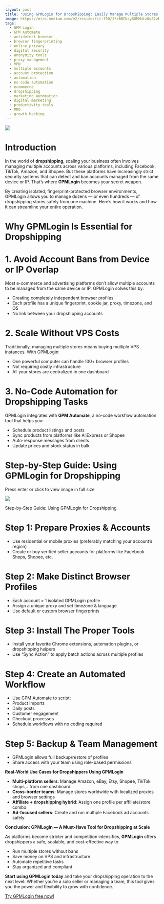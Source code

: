 ```yaml
---
layout: post
title: "Using GPMLogin for Dropshipping: Easily Manage Multiple Stores "
image: https://miro.medium.com/v2/resize:fit:700/1*c6BCbsyS8MMUizOqS1zKDg.png
tags: 
  - GPM Login
  - GPM Automate
  - antidetect browser
  - browser fingerprinting
  - online privacy
  - digital security
  - anonymity tools
  - proxy management
  - VPN
  - multiple accounts
  - account protection
  - automation
  - no code automation
  - ecommerce
  - dropshipping
  - marketing automation
  - digital marketing
  - productivity tools
  - MMO
  - growth hacking
---
```


![](https://miro.medium.com/v2/resize:fit:700/1*c6BCbsyS8MMUizOqS1zKDg.png)

# Introduction

In the world of  **dropshipping**, scaling your business often involves managing multiple accounts across various platforms, including Facebook, TikTok, Amazon, and Shopee. But these platforms have increasingly strict security systems that can detect and ban accounts managed from the same device or IP. That’s where  **GPMLogin**  becomes your secret weapon.

By creating isolated, fingerprint-protected browser environments, GPMLogin allows you to manage dozens — or even hundreds — of dropshipping stores safely from one machine. Here’s how it works and how it can streamline your entire operation.

# Why GPMLogin Is Essential for Dropshipping

# 1. Avoid Account Bans from Device or IP Overlap

Most e-commerce and advertising platforms don’t allow multiple accounts to be managed from the same device or IP. GPMLogin solves this by:

-   Creating completely independent browser profiles
-   Each profile has a unique fingerprint, cookie jar, proxy, timezone, and OS
-   No link between your dropshipping accounts

# 2. Scale Without VPS Costs

Traditionally, managing multiple stores means buying multiple VPS instances. With GPMLogin:

-   One powerful computer can handle 100+ browser profiles
-   Not requiring costly infrastructure
-   All your stores are centralized in one dashboard

# 3. No-Code Automation for Dropshipping Tasks

GPMLogin integrates with  **GPM Automate**, a no-code workflow automation tool that helps you:

-   Schedule product listings and posts
-   Sync products from platforms like AliExpress or Shopee
-   Auto-response messages from clients
-   Update prices and stock status in bulk

# Step-by-Step Guide: Using GPMLogin for Dropshipping

Press enter or click to view image in full size

![](https://miro.medium.com/v2/resize:fit:700/1*4GNc5T-AWfTXCvcE7BgNmw.png)

Step-by-Step Guide: Using GPMLogin for Dropshipping

# Step 1: Prepare Proxies & Accounts

-   Use residential or mobile proxies (preferably matching your account’s region)
-   Create or buy verified seller accounts for platforms like Facebook Shops, Shopee, etc.

# Step 2: Make Distinct Browser Profiles

-   Each account = 1 isolated GPMLogin profile
-   Assign a unique proxy and set timezone & language
-   Use default or custom browser fingerprints

# Step 3: Install The Proper Tools

-   Install your favorite Chrome extensions, automation plugins, or dropshipping helpers
-   Use “Sync Action” to apply batch actions across multiple profiles

# Step 4: Create an Automated Workflow

-   Use GPM Automate to script:
-   Product imports
-   Daily posts
-   Customer engagement
-   Checkout processes
-   Schedule workflows with no coding required

# Step 5: Backup & Team Management

-   GPMLogin allows full backup/restore of profiles
-   Share access with your team using role-based permissions

**Real-World Use Cases for Dropshippers Using GPMLogin**

-   **Multi-platform sellers**: Manage Amazon, eBay, Etsy, Shopee, TikTok shops,.. from one dashboard
-   **Cross-border teams**: Manage stores worldwide with localized proxies and browser settings
-   **Affiliate + dropshipping hybrid**: Assign one profile per affiliate/store combo
-   **Ad-focused sellers**: Create and run multiple Facebook ad accounts safely

**Conclusion: GPMLogin — A Must-Have Tool for Dropshipping at Scale**

As platforms become stricter and competition intensifies,  **GPMLogin**  offers dropshippers a safe, scalable, and cost-effective way to:

-   Run multiple stores without bans
-   Save money on VPS and infrastructure
-   Automate repetitive tasks
-   Stay organized and compliant

**Start using GPMLogin today**  and take your dropshipping operation to the next level. Whether you’re a solo seller or managing a team, this tool gives you the power and flexibility to grow with confidence.

[Try GPMLogin free now!](https://gpmloginapp.com/en/request-trial)
